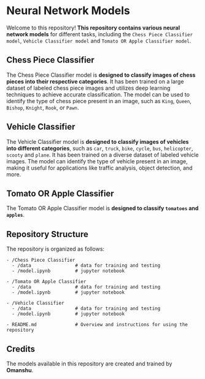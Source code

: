 # Neural Network Models
Welcome to this repository! **This repository contains various neural network models** for different tasks, including the `Chess Piece Classifier model`, `Vehicle Classifier model` and `Tomato OR Apple Classifier model`.

## Chess Piece Classifier
The Chess Piece Classifier model is **designed to classify images of chess pieces into their respective categories**. It has been trained on a large dataset of labeled chess piece images and utilizes deep learning techniques to achieve accurate classification. The model can be used to identify the type of chess piece present in an image, such as `King`, `Queen`, `Bishop`, `Knight`, `Rook`, or `Pawn`.

## Vehicle Classifier
The Vehicle Classifier model is **designed to classify images of vehicles into different categories**, such as `car`, `truck`, `bike`, `cycle`, `bus`, `helicopter`, `scooty` and `plane`. It has been trained on a diverse dataset of labeled vehicle images. The model can identify the type of vehicle present in an image, making it useful for applications like traffic analysis, object detection, and more.

## Tomato OR Apple Classifier
The Tomato OR Apple Classifier model is **designed to classify `tomatoes` and `apples`**.

## Repository Structure
The repository is organized as follows:

```
- /Chess Piece Classifier
  - /data                # data for training and testing
  - /model.ipynb         # jupyter notebook

- /Tomato OR Apple Classifier
  - /data                # data for training and testing
  - /model.ipynb         # jupyter notebook

- /Vehicle Classifier
  - /data                # data for training and testing
  - /model.ipynb         # jupyter notebook

- README.md              # Overview and instructions for using the repository
```

## Credits
The models available in this repository are created and trained by **Omanshu**.
